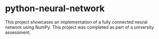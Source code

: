 # python-neural-network
This project showcases an implementation of a fully connected neural network using NumPy.
This project was completed as part of a university assessment.
